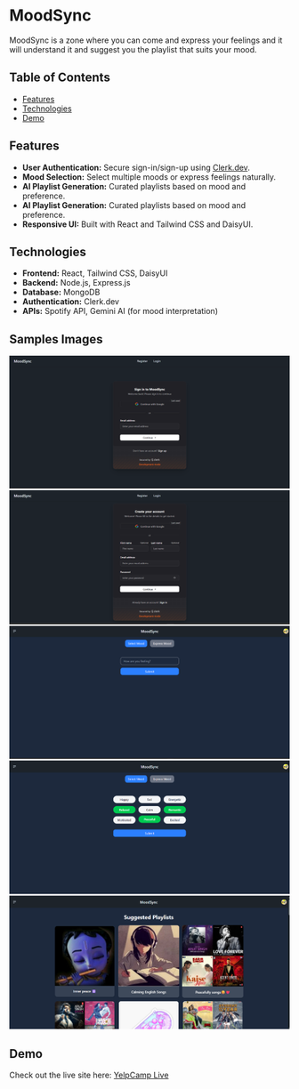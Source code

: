 # MoodSync

MoodSync is a zone where you can come and express your feelings and it will understand it and suggest you the playlist that suits your mood.

## Table of Contents

- [Features](#features)
- [Technologies](#technologies)
- [Demo](#demo)

## Features
- **User Authentication:** Secure sign-in/sign-up using [Clerk.dev](https://clerk.dev/).  
- **Mood Selection:** Select multiple moods or express feelings naturally.  
- **AI Playlist Generation:** Curated playlists based on mood and preference.
- **AI Playlist Generation:** Curated playlists based on mood and preference.  
- **Responsive UI:** Built with React and Tailwind CSS and DaisyUI.  



## Technologies
- **Frontend:** React, Tailwind CSS, DaisyUI 
- **Backend:** Node.js, Express.js  
- **Database:** MongoDB  
- **Authentication:** Clerk.dev  
- **APIs:** Spotify API, Gemini AI (for mood interpretation)  
## Samples Images
![Login](gallery/Screenshot%202025-09-24%20184049.png)
![Register](gallery/Screenshot%202025-09-24%20184154.png)
![Express your mood](gallery/Screenshot%202025-09-24%20184235.png)
![Suggested Playlist](gallery/image.png)
![Express your mood](gallery/Screenshot%202025-09-24%20184353.png)
## Demo

Check out the live site here: [YelpCamp Live]( https://yelp-camp-o73i.onrender.com/)
